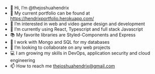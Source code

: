 - 👋 Hi, I’m @thejoshuahendrix
- 💼 My current portfolio can be found at https://hendrixportfolio.herokuapp.com/
- 👀 I’m interested in web and video game design and development
- 🌱 I’m currently using React, Typescript and full stack Javascript
- 📚 My favorite libraries are Styled-Components and Express
- 💾 I work with Mongo and SQL for my databases
- 💞️ I’m looking to collaborate on any web projects
- 💻 I am growing my skills in DevOps, application security and cloud engineering
- 📫 How to reach me thejoshuahendrix@gmail.com

<!---
thejoshuahendrix/thejoshuahendrix is a ✨ special ✨ repository because its `README.md` (this file) appears on your GitHub profile.
You can click the Preview link to take a look at your changes.
--->
